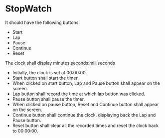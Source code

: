 # StopWatch

It should have the following buttons:
* Start
* Lap
* Pause
* Continue
* Reset

The clock shall display minutes:seconds:milliseconds

- Initially, the clock is set at 00:00:00.
- Start button shall start the timer.
- When clicked on start button, Lap and Pause button shall appear on the screen.
- Lap button shall record the time at which lap button was clicked.
- Pause button shall pause the timer.
- When clicked on pause button, Reset and Continue button shall appear on the screen.
- Continue button shall continue the clock, displaying back the Lap and Pause button.
- Reset button shall clear all the recorded times and reset the clock back to 00:00:00.
